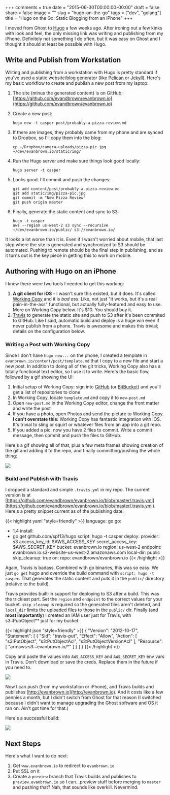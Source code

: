 +++
comments = true
date = "2015-06-30T00:00:00-00:00"
draft = false 
share = false 
image = ""
slug = "hugo-on-the-go"
tags = ["dev", "golang"]
title = "Hugo on the Go: Static Blogging from an iPhone"
+++

I moved from Ghost to [Hugo](http://gohugo.io) a few weeks ago. After ironing out a few kinks with look and feel, the only missing link was writing and publishing from my iPhone. Definitely not something I do often, but it was easy on Ghost and I thought it should at least be possible with Hugo.
<!--more-->
## Write and Publish from Workstation
Writing and publishing from a workstation with Hugo is pretty standard if you've used a static website/blog generator (like [Pelican](http://getpelican.com) or [Jekyll](http://jekyllrb.com/)). Here's my basic workflow to create and publish a new post from my laptop:

1. The site (minus the generated content) is on GitHub: [https://github.com/evandbrown/evanbrown.io](https://github.com/evandbrown/evanbrown.io)

1. Create a new post:

    ```shell
    hugo new -t casper post/probably-a-pizza-review.md
    ```

1. If there are images, they probably came from my phone and are synced to Dropbox, so I'll copy them into the blog:

    ```shell
    cp ~/Dropbox/camera-uploads/pizza-pic.jpg ~/dev/evanbrown.io/static/img/
    ```

1. Run the Hugo server and make sure things look good locally:

    ```shell
    hugo server -t casper
    ```

1. Looks good. I'll commit and push the changes:

    ```shell
    git add content/post/probably-a-pizza-review.md
    git add static/img/pizza-pic.jpg
    git commit -m "New Pizza Review"
    git push origin master
    ```

1. Finally, generate the static content and sync to S3:

    ```shell
    hugo -t casper
    aws --region us-west-2 s3 sync --recursive ~/dev/evanbrown.io/public/ s3://evanbrown.io/
    ```

It looks a lot worse than it is. Even if I wasn't worried about mobile, that last step where the site is generated and synchronized to S3 should be automated. Pushing to remote should be the final step in publishing, and as it turns out is the key piece in getting this to work on mobile.

## Authoring with Hugo on an iPhone
I knew there were two tools I needed to get this working:

1. **A git client for iOS** - I wasn't sure this existed, but it does. It's called [Working Copy](http://workingcopyapp.com/) and it is _bad ass_. Like, not just "it works, but it's a real pain-in-the-ass" functional, but actually fully-featured and easy to use. More on Working Copy below. It's $10. You should buy it.
1. [Travis](http://travis-ci.org) to generate the static site and push to S3 after it's been commited to GitHub. Like I said, automatic build and deploy is a huge win even if never publish from a phone. Travis is awesome and makes this trivial; details on the configuration below.

### Writing a Post with Working Copy
Since I don't have `hugo new...` on the phone, I created a template in `evanbrown.io/content/post/template.md` that I copy to a new file and start a new post. In addition to doing all of the git tricks, Working Copy also has a totally functional text editor, so I use it to write. Here's the basic flow, followed by a gif showing the UI:

1. Initial setup of Working Copy: sign into [GitHub](http://www.github.com) (or [BitBucket](http://www.bitbucket.com)) and you'll get a list of repositories to clone
1. In Working Copy, locate `template.md` and copy it to `new-post.md`
1. Open `new-post.md` in the Working Copy editor, change the front matter and write the post
1. If you have a photo, open Photos and send the picture to Working Copy. **I can't overstate this:** Working Copy has fantastic integration with iOS. It's trivial to sling or squirt or whatever files from an app into a git repo.
1. If you added a pic, now you have 2 files to commit. Write a commit message, then commit and push the files to GitHub.

Here's a gif showing all of that, plus a few meta frames showing creation of the gif and adding it to the repo, and finally committing/pushing the whole thing:

![](/img/hugo-init.gif)

### Build and Publish with Travis
I dropped a standard and simple `.travis.yml` in my repo. The current version is at [https://github.com/evandbrown/evanbrown.io/blob/master/.travis.yml](https://github.com/evandbrown/evanbrown.io/blob/master/.travis.yml). Here's a pretty snippet current as of the publishing date:

{{< highlight yaml "style=friendly" >}}
language: go
go:
- 1.4
install:
- go get github.com/spf13/hugo
script: hugo -t casper
deploy:
  provider: s3
  access_key_id: $AWS_ACCESS_KEY
  secret_access_key: $AWS_SECRET_KEY
  bucket: evanbrown.io
  region: us-west-2
  endpoint: evanbrown.io.s3-website-us-west-2.amazonaws.com
  local-dir: public
  skip_cleanup: true
  on:
    repo: evandbrown/evanbrown.io
{{< /highlight >}}

Again, Travis is badass. Combined with go binaries, this was so easy. We just `go get` hugo and override the build command with `script: hugo -t casper`. That generates the static content and puts it in the `public/` directory (relative to the build).

Travis provides built-in support for deploying to S3 after a build. This was the trickiest part. Set the `region` and `endpoint` to the correct values for your bucket. `skip_cleanup` is required so the generated files aren't deleted, and `local_dir` limits the uploaded files to those in the `public/` dir. Finally (and **most importantly**) I created an IAM user just for Travis, with s3::PubObject** just for my bucket:

{{< highlight json "style=friendly" >}}
{
    "Version": "2012-10-17",
    "Statement": [
        {
            "Sid": "travis-put",
            "Effect": "Allow",
            "Action": [
                "s3:PutObject",
                "s3:PutObjectAcl",
                "s3:PutObjectVersionAcl"
            ],
            "Resource": [
                "arn:aws:s3:::evanbrown.io/*"
            ]
        }
    ]
}
{{< /highlight >}}

Copy and paste the values into `AWS_ACCESS_KEY` and `AWS_SECRET_KEY` env vars in Travis. Don't download or save the creds. Replace them in the future if you need to.

![](/img/travis-env.png)

Now I can push (from my workstation or iPhone), and Travis builds and publishes [http://evanbrown.io](http://evanbrown.io). And it costs like a few pennies a month, but I didn't switch from Ghost for that reason (I switched because I didn't want to manage upgrading the Ghost software and OS it ran on. Ain't got time for that.)

Here's a successful build:

![](/img/travis-build.png)

## Next Steps
Here's what I want to do next:

1. Get `www.evanbrown.io` to redirect to `evanbrown.io`
1. Put SSL on it
1. Create a `preview` branch that Travis builds and publishes to `preview.evanbrown.io` so I can...preview stuff before merging to `master` and pushing that? Nah, that sounds like overkill. Nevermind.
